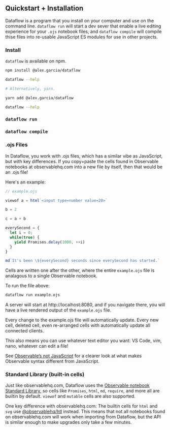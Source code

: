 ## Quickstart + Installation

Dataflow is a program that you install on your computer and use on the command line. `dataflow run` will start a dev sever that enable a live editing experience for your `.ojs` notebook files, and `dataflow compile` will compile thise files into re-usable JavaScript ES modules for use in other projects.

### Install

`dataflow` is available on npm.

```bash
npm install @alex.garcia/dataflow

dataflow --help

# Alternatively, yarn.

yarn add @alex.garcia/dataflow

dataflow --help
```

### `dataflow run`

### `dataflow compile`

### .ojs Files

In Dataflow, you work with .ojs files, which has a similar vibe as JavaScript, but with key differences. If you copy+paste the cells found in Observable notebooks at observablehq.com into a new file by itself, then that would be an .ojs file!

Here's an example:

```javascript
// example.ojs

viewof a = html`<input type=number value=20>`

b = 2

c = a + b

everySecond = {
  let i = 0;
  while(true) {
    yield Promises.delay(1000, ++i)
  }
}

md`It's been \${everySecond} seconds since everySecond has started.`
```

Cells are written one after the other, where the entire `example.ojs` file is analagous to a single Observable notebook.

To run the file above:

```bash
dataflow run example.ojs
```

A server will start at http://localhost:8080, and if you navigate there, you will have a live rendered output of the `example.ojs` file.

Every change to the example.ojs file will automatically update. Every new cell, deleted cell, even re-arranged cells with automatically update all connected clients.

This also means you can use whatever text editor you want: VS Code, vim, nano, whatever can edit a file!

See [Observable’s not JavaScript](https://observablehq.com/@observablehq/observables-not-javascript) for a clearer look at what makes Observable syntax different from JavaScript.

### Standard Library (built-in cells)

Just like observablehq.com, Dataflow uses the [Observable notebook Standard Library](https://github.com/observablehq/stdlib), so cells like `Promises`, `html`, `md`, `require`, and more all are builtin by default. `viewof` and `mutable` cells are also supported.

One key difference with observablehq.com: The builtin cells for `html` and `svg` use [@observablehq/htl](https://github.com/observablehq/htl) instead. This means that not all notebooks found on observablehq.com will work when importing from Dataflow, but the API is similar enough to make upgrades only take a few minutes.
